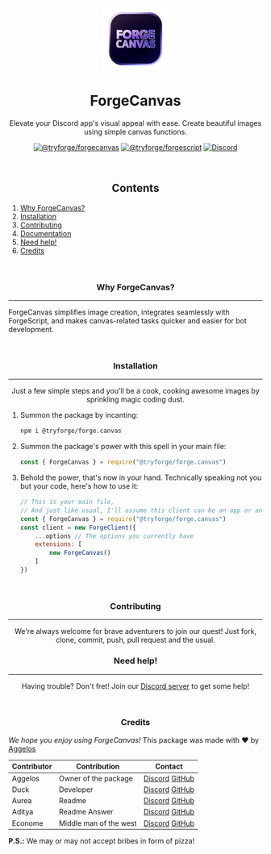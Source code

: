 <p align="center"><img height="128" width="128" src="https://raw.githubusercontent.com/Aurea6/ForgeCanvas/dev/assets/20240826_165223.png" alt="ForgeCanvas logo"></p>
<h1 align="center">ForgeCanvas</h1>
<p align="center">Elevate your Discord app's visual appeal with ease. Create beautiful images using simple canvas functions.</p>
<p align="center">
<a href="https://github.com/tryforge/ForgeCanvas/"><img src="https://img.shields.io/github/package-json/v/tryforge/ForgeCanvas/main?label=@tryforge/ForgeCanvas&color=5c16d4" alt="@tryforge/forgecanvas"></a>
<a href="https://github.com/tryforge/ForgeScript/"><img src="https://img.shields.io/github/package-json/v/tryforge/ForgeScript/main?label=@tryforge/forgescript&color=5c16d4" alt="@tryforge/forgescript"></a>
<a href="https://discord.gg/hcJgjzPvqb"><img src="https://img.shields.io/discord/739934735387721768?logo=discord" alt="Discord"></a>
</p>
<br>
<h2 align="center">Contents</h2>

1. [Why ForgeCanvas?](#why-forgecanvas)
2. [Installation](#installation)
3. [Contributing](#contributing)
4. [Documentation](https://docs.botforge.org/p/ForgeCanvas/)
5. [Need help!](#need-help)
6. [Credits](#credits)
<br>
<h3 align="center">Why ForgeCanvas?</h3><hr>

ForgeCanvas simplifies image creation, integrates seamlessly with ForgeScript, and makes canvas-related tasks quicker and easier for bot development.

<br>
<h3 align="center">Installation</h3><hr>
<p align="center">Just a few simple steps and you'll be a cook, cooking awesome images by sprinkling magic coding dust.</p>

1. Summon the package by incanting:
   ```bash
   npm i @tryforge/forge.canvas
   ```
2. Summon the package's power with this spell in your main file:
   ```js
   const { ForgeCanvas } = require("@tryforge/forge.canvas")
   ```
3. Behold the power, that's now in your hand. Technically speaking not you but your code, here's how to use it:
   ```js
   // This is your main file,
   // And just like usual, I'll assume this client can be an app or anything
   const { ForgeCanvas } = require("@tryforge/forge.canvas")
   const client = new ForgeClient({
       ...options // The options you currently have   
       extensions: [
           new ForgeCanvas()
       ]
   })
   ```
<br>
<h3 align="center">Contributing</h3><hr>
<p align="center">We're always welcome for brave adventurers to join our quest! Just fork, clone, commit, push, pull request and the usual.</p>
<h3 align="center">Need help!</h3><hr>
<p align="center">Having trouble? Don't fret! Join our <a href="https://botforge.org/discord">Discord server</a> to get some help!</p>
<br>
<h3 align="center">Credits</h3>

*We hope you enjoy using ForgeCanvas!*
This package was made with ♥️ by [Aggelos](https://discord.com/users/637648484979441706)

Contributor|Contribution|Contact
-|-|-
Aggelos|Owner of the package|[Discord](https://discord.com/users/637648484979441706) [GitHub](https://github.com/aggelos-007)
Duck|Developer|[Discord](https://discord.com/users/1096717977304453160) [GitHub](https://github.com/devlordduck)
Aurea|Readme|[Discord](https://discord.com/users/976413539076026388) [GitHub](https://github.com/aurea6)
Aditya|Readme Answer|[Discord](https://discord.com/users/903681538842054686) [GitHub](https://github.com/Clyders)
Econome|Middle man of the west|[Discord](https://discord.com/users/838105973985771520) [GitHub](https://github.com/project-econome)

<strong>P.S.:</strong> We may or may not accept bribes in form of pizza!
